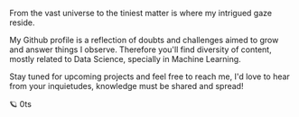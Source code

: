 From the vast universe to the tiniest matter is where my intrigued gaze reside.

My Github profile is a reflection of doubts and challenges aimed to grow and answer things I observe. Therefore you'll find diversity of content, mostly related to Data Science, specially in Machine Learning.

Stay tuned for upcoming projects and feel free to reach me, I'd love to hear from your inquietudes, knowledge must be shared and spread!

:ringed_planet: 0ts
